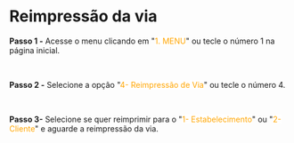 # Reimpressão da via

**Passo 1 -** Acesse o menu clicando em "<mark style="color:orange;background-color:white;">1. MENU</mark>" ou tecle o número 1 na página inicial.

<br>

**Passo 2 -** Selecione a opção "<mark style="color:orange;background-color:white;">4- Reimpressão de Via</mark>" ou tecle o número 4.

<br>

**Passo 3-** Selecione se quer reimprimir para o "<mark style="color:orange;background-color:white;">1- Estabelecimento</mark>" ou "<mark style="color:orange;background-color:white;">2- Cliente</mark>" e aguarde a reimpressão da via.

<br>